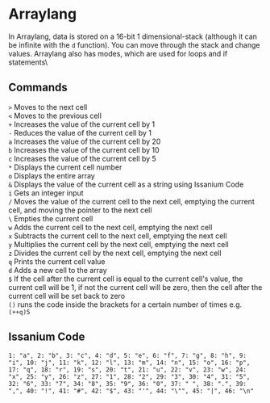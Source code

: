 # Arraylang
In Arraylang, data is stored on a 16-bit 1 dimensional-stack (although it can be infinite with the `d` function). You can move through the stack and change values. Arraylang also has modes, which are used for loops and if statements\

## Commands
`>` Moves to the next cell\
`<` Moves to the previous cell\
`+` Increases the value of the current cell by 1\
`-` Reduces the value of the current cell by 1\
`a` Increases the value of the current cell by 20\
`b` Increases the value of the current cell by 10\
`c` Increases the value of the current cell by 5\
`*` Displays the current cell number\
`o` Displays the entire array\
`&` Displays the value of the current cell as a string using Issanium Code\
`i` Gets an integer input\
`/` Moves the value of the current cell to the next cell, emptying the current cell, and moving the pointer to the next cell\
`\` Empties the current cell\
`w` Adds the current cell to the next cell, emptying the next cell\
`x` Subtracts the current cell to the next cell, emptying the next cell\
`y` Multiplies the current cell by the next cell, emptying the next cell\
`z` Divides the current cell by the next cell, emptying the next cell\
`q` Prints the current cell value\
`d` Adds a new cell to the array\
`$` If the cell after the current cell is equal to the current cell's value, the current cell will be 1, if not the current cell will be zero, then the cell after the current cell will be set back to zero\
`()` runs the code inside the brackets for a certain number of times e.g. `(++q)5`

## Issanium Code
`
1: "a", 2: "b", 3: "c",
4: "d", 5: "e", 6: "f",
7: "g", 8: "h", 9: "i",
10: "j", 11: "k", 12: "l",
13: "m", 14: "n", 15: "o",
16: "p", 17: "q", 18: "r",
19: "s", 20: "t", 21: "u",
22: "v", 23: "w", 24: "x",
25: "y", 26: "z", 27: "1",
28: "2", 29: "3", 30: "4",
31: "5", 32: "6", 33: "7",
34: "8", 35: "9", 36: "0",
37: " ", 38: ".", 39: ",",
40: "!", 41: "#", 42: "$",
43: "'", 44: "\"", 45: "|",
46: "\n"
`